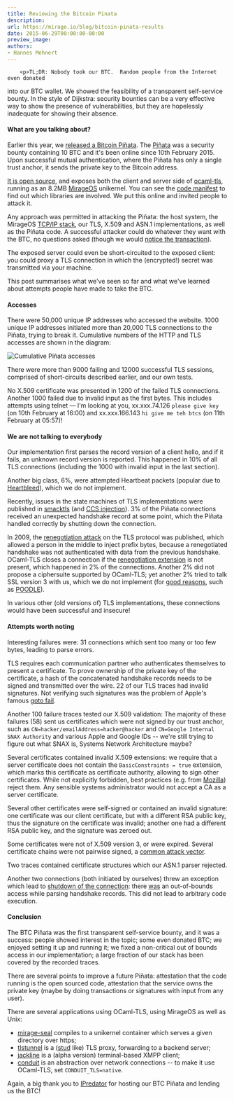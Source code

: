 ```yaml
---
title: Reviewing the Bitcoin Pinata
description:
url: https://mirage.io/blog/bitcoin-pinata-results
date: 2015-06-29T00:00:00-00:00
preview_image:
authors:
- Hannes Mehnert
---
```



        <p>TL;DR: Nobody took our BTC.  Random people from the Internet even donated
into our BTC wallet.
We showed the feasibility of a
transparent self-service bounty.  In the style of Dijkstra: security
bounties can be a very effective way to show the presence of
vulnerabilities, but they are hopelessly inadequate for showing their
absence.</p>
<h4>What are you talking about?</h4>
<p>Earlier this year, we <a href="https://mirage.io/blog/announcing-bitcoin-pinata">released a Bitcoin Pi&ntilde;ata</a>.
The <a href="http://ownme.ipredator.se">Pi&ntilde;ata</a> was a security bounty
containing 10 BTC and it's been online since 10th February 2015.
Upon successful
mutual authentication, where the Pi&ntilde;ata has only a single trust anchor, it sends the
private key to the Bitcoin address.</p>
<p><a href="https://github.com/mirleft/btc-pinata">It is open source</a>,
and exposes both the client and server side of
<a href="https://github.com/mirleft/ocaml-tls">ocaml-tls</a>, running as an 8.2MB
<a href="https://mirage.io">MirageOS</a> unikernel.  You can see the <a href="https://github.com/mirleft/btc-pinata/blob/master/opam-full.txt">code manifest</a> to find out which libraries are involved.  We put this online and invited people to attack it.</p>
<p>Any approach was permitted in attacking the Pi&ntilde;ata:
the host system, the MirageOS <a href="https://github.com/mirage/mirage-tcpip">TCP/IP
stack</a>, our TLS,
X.509 and ASN.1 implementations, as well as the Pi&ntilde;ata code.
A successful attacker could do whatever they want with the BTC, no
questions asked (though we would <a href="https://blockchain.info/address/183XuXTTgnfYfKcHbJ4sZeF46a49Fnihdh">notice the transaction</a>).</p>
<p>The exposed server could even be short-circuited to the exposed
client: you could proxy a TLS connection in which the (encrypted!)
secret was transmitted via your machine.</p>
<p>This post summarises what we've seen so far and what we've learned about attempts people have made to take the BTC.</p>
<h4>Accesses</h4>
<p>There were 50,000 unique IP addresses who accessed the website.
1000 unique IP addresses initiated more than 20,000 TLS
connections to the Pi&ntilde;ata, trying to break it.  Cumulative numbers of
the HTTP and TLS accesses are shown in the diagram:</p>
<img src="https://mirage.io/graphics/pinata_access.png" alt="Cumulative Pi&ntilde;ata accesses"/>
<p>There were more than 9000 failing and 12000 successful TLS sessions,
comprised of short-circuits described earlier, and our own tests.</p>
<p>No X.509 certificate was presented in 1200 of the failed TLS
connections.  Another 1000 failed due to invalid input as the first
bytes.  This includes attempts using telnet &mdash; I'm looking at you,
xx.xxx.74.126 <code>please give key</code> (on 10th February at 16:00) and
xx.xxx.166.143 <code>hi give me teh btcs</code> (on 11th February at 05:57)!</p>
<h4>We are not talking to everybody</h4>
<p>Our implementation first parses the record version of a client hello,
and if it fails, an unknown record version is reported.  This happened
in 10% of all TLS connections (including the 1000 with invalid input in the
last section).</p>
<p>Another big class, 6%, were attempted Heartbeat packets (popular due
to <a href="https://en.wikipedia.org/wiki/Heartbleed">Heartbleed</a>), which we
do not implement.</p>
<p>Recently, issues in the state machines of TLS implementations were
published in <a href="http://smacktls.com">smacktls</a> (and <a href="http://ccsinjection.lepidum.co.jp/">CCS
injection</a>).  3% of the Pi&ntilde;ata connections
received an unexpected handshake record at some point, which the Pi&ntilde;ata handled
correctly by shutting down the connection.</p>
<p>In 2009, the <a href="https://en.wikipedia.org/wiki/Transport_Layer_Security#Renegotiation_attack">renegotiation
attack</a>
on the TLS protocol was published, which allowed a person in the
middle to inject prefix bytes, because a renegotiated handshake was
not authenticated with data from the previous handshake.  OCaml-TLS
closes a connection if the <a href="https://tools.ietf.org/html/rfc5746">renegotiation
extension</a> is not present, which
happened in 2% of the connections.
Another 2% did not propose a ciphersuite supported by OCaml-TLS; yet
another 2% tried to talk SSL version 3 with us, which we do not
implement (for <a href="https://tools.ietf.org/html/rfc7568">good reasons</a>, such as
<a href="https://www.us-cert.gov/ncas/alerts/TA14-290A">POODLE</a>).</p>
<p>In various other (old versions of) TLS implementations, these
connections would have been successful and insecure!</p>
<h4>Attempts worth noting</h4>
<p>Interesting failures were: 31 connections which sent too many or too
few bytes, leading to parse errors.</p>
<p>TLS requires each communication partner who authenticates themselves to
present a certificate.  To prove ownership of the private key of the
certificate, a hash of the concatenated handshake records needs to be
signed and transmitted over the wire.  22 of our TLS traces had
invalid signatures.  Not verifying such signatures was the problem of Apple's famous <a href="https://www.imperialviolet.org/2014/02/22/applebug.html">goto
fail</a>.</p>
<p>Another 100 failure traces tested our X.509 validation:
The majority of these failures (58) sent us certificates which were not signed by our trust
anchor, such as <code>CN=hacker/emailAddress=hacker@hacker</code> and <code>CN=Google Internal SNAX Authority</code> and various Apple and Google IDs -- we're still trying to figure out what SNAX is, Systems Network Architecture maybe?</p>
<p>Several certificates contained invalid X.509 extensions: we require
that a server certificate does not contain the <code>BasicConstraints = true</code> extension, which marks this certificate as certificate
authority, allowing to sign other certificates.  While not explicitly
forbidden, best practices (e.g. from
<a href="https://wiki.mozilla.org/SecurityEngineering/mozpkix-testing#Behavior_Changes">Mozilla</a>)
reject them.  Any sensible systems administrator would not accept a CA
as a server certificate.</p>
<p>Several other certificates were self-signed or contained an invalid
signature: one certificate was our client certificate, but with a
different RSA public key, thus the signature on the certificate was
invalid; another one had a different RSA public key, and the signature
was zeroed out.</p>
<p>Some certificates were not of X.509 version 3, or were expired.
Several certificate chains were not pairwise signed, a <a href="https://crypto.stanford.edu/~dabo/pubs/abstracts/ssl-client-bugs.html">common attack
vector</a>.</p>
<p>Two traces contained certificate structures which our ASN.1 parser
rejected.</p>
<p>Another two connections (both initiated by ourselves) threw an
exception which lead to <a href="https://github.com/mirleft/btc-pinata/blob/master/logger.ml#L116">shutdown of the connection</a>: there
<a href="https://github.com/mirleft/ocaml-tls/commit/80117871679d57dde8c8e3b73392024ef4b42c38">was</a>
an out-of-bounds access while parsing handshake records.  This did not
lead to arbitrary code execution.</p>
<h4>Conclusion</h4>
<p>The BTC Pi&ntilde;ata was the first transparent self-service bounty, and it
was a success: people showed interest in the topic; some even donated
BTC; we enjoyed setting it up and running it; we fixed a non-critical
out of bounds access in our implementation; a large fraction of our
stack has been covered by the recorded traces.</p>
<p>There are several points to improve a future Pi&ntilde;ata: attestation that the code
running is the open sourced code, attestation that the service owns
the private key (maybe by doing transactions or signatures with input
from any user).</p>
<p>There are several applications using OCaml-TLS, using MirageOS as well
as Unix:</p>
<ul>
<li><a href="https://github.com/mirage/mirage-seal">mirage-seal</a> compiles to
a unikernel container which serves a given directory over https;
</li>
<li><a href="https://github.com/hannesm/tlstunnel">tlstunnel</a> is a
(<a href="https://github.com/bumptech/stud">stud</a> like) TLS proxy, forwarding
to a backend server;
</li>
<li><a href="https://github.com/hannesm/jackline">jackline</a> is a
(alpha version) terminal-based XMPP client;
</li>
<li><a href="https://github.com/mirage/ocaml-conduit">conduit</a> is an abstraction
over network connections -- to make it use OCaml-TLS, set
<code>CONDUIT_TLS=native</code>.
</li>
</ul>
<p>Again, a big thank you to <a href="https://ipredator.se">IPredator</a> for
hosting our BTC Pi&ntilde;ata and lending us the BTC!</p>

      
